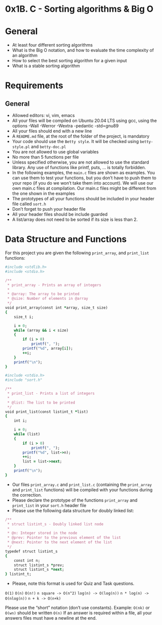 # 0x1B. C - Sorting algorithms & Big O

# General

+ At least four different sorting algorithms
+ What is the Big O notation, and how to evaluate the time complexity of an algorithm
+ How to select the best sorting algorithm for a given input
+ What is a stable sorting algorithm

# Requirements

## General

+ Allowed editors: vi, vim, emacs
+ All your files will be compiled on Ubuntu 20.04 LTS using gcc, using the options -Wall -Werror -Wextra -pedantic -std=gnu89
+ All your files should end with a new line
+ A `README.md` file, at the root of the folder of the project, is mandatory
+ Your code should use the `Betty style`. It will be checked using `betty-style.pl` and `betty-doc.pl`
+ You are not allowed to use global variables
+ No more than 5 functions per file
+ Unless specified otherwise, you are not allowed to use the standard library. Any use of functions like printf, puts, … is totally forbidden.
+ In the following examples, the `main.c` files are shown as examples. You can use them to test your functions, but you don’t have to push them to your repo (if you do we won’t take them into account). We will use our own main.c files at compilation. Our main.c files might be different from the one shown in the examples
+ The prototypes of all your functions should be included in your header file called `sort.h`
+ Don’t forget to push your header file
+ All your header files should be include guarded
+ A list/array does not need to be sorted if its size is less than 2.

# Data Structure and Functions

For this project you are given the following `print_array`, and `print_list` functions:

```ruby
#include <stdlib.h>
#include <stdio.h>

/**
 * print_array - Prints an array of integers
 *
 * @array: The array to be printed
 * @size: Number of elements in @array
 */
void print_array(const int *array, size_t size)
{
    size_t i;

    i = 0;
    while (array && i < size)
    {
        if (i > 0)
            printf(", ");
        printf("%d", array[i]);
        ++i;
    }
    printf("\n");
}
```
```ruby
#include <stdio.h>
#include "sort.h"

/**
 * print_list - Prints a list of integers
 *
 * @list: The list to be printed
 */
void print_list(const listint_t *list)
{
    int i;

    i = 0;
    while (list)
    {
        if (i > 0)
            printf(", ");
        printf("%d", list->n);
        ++i;
        list = list->next;
    }
    printf("\n");
}
```
+ Our files `print_array.c` and `print_list.c` (containing the `print_array` and `print_list` functions) will be compiled with your functions during the correction.
+ Please declare the prototype of the functions `print_array` and `print_list` in your `sort.h` header file
+ Please use the following data structure for doubly linked list:

```ruby
/**
 * struct listint_s - Doubly linked list node
 *
 * @n: Integer stored in the node
 * @prev: Pointer to the previous element of the list
 * @next: Pointer to the next element of the list
 */
typedef struct listint_s
{
    const int n;
    struct listint_s *prev;
    struct listint_s *next;
} listint_t;
```

+ Please, note this format is used for Quiz and Task questions.

`O(1)`
`O(n)`
`O(n!)`
`n square -> O(n^2)`
`log(n) -> O(log(n))`
`n * log(n) -> O(nlog(n))`
`n + k -> O(n+k)`

Please use the “short” notation (don’t use constants). Example: `O(nk)` or `O(wn)` should be written `O(n)` If an answer is required within a file, all your answers files must have a newline at the end.
